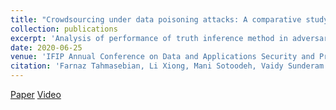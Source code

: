```yaml
---
title: "Crowdsourcing under data poisoning attacks: A comparative study"
collection: publications
excerpt: 'Analysis of performance of truth inference method in adversarial settings'
date: 2020-06-25
venue: 'IFIP Annual Conference on Data and Applications Security and Privacy 2020'
citation: 'Farnaz Tahmasebian, Li Xiong, Mani Sotoodeh, Vaidy Sunderam  &quot; Crowdsourcing under data poisoning attacks: A comparative study&quot;<i>IFIP Annual Conference on Data and Applications Security and Privacy 2020</i>.'
---
```

[Paper](http://manisci.github.io/files/crowd_paper.pdf)
[Video](https://www.youtube.com/watch?v=cqqUgHfbTVA)
